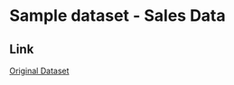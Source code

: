 # Sample dataset - Sales Data

## Link

[Original Dataset](https://github.com/parulnith/Data-Visualisation-libraries/blob/master/Data%20Visualisation%20with%20Power%20BI/Financial%20Sample.xlsx)